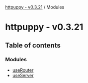 [httpuppy - v0.3.21](README.md) / Modules

# httpuppy - v0.3.21

## Table of contents

### Modules

- [useRouter](modules/useRouter.md)
- [useServer](modules/useServer.md)
